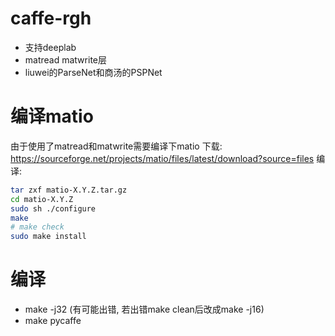 # caffe-rgh
- 支持deeplab
- matread matwrite层
- liuwei的ParseNet和商汤的PSPNet
# 编译matio
由于使用了matread和matwrite需要编译下matio
下载: https://sourceforge.net/projects/matio/files/latest/download?source=files
编译:
```sh
tar zxf matio-X.Y.Z.tar.gz
cd matio-X.Y.Z
sudo sh ./configure
make
# make check
sudo make install
```

# 编译
- make -j32 (有可能出错, 若出错make clean后改成make -j16)
- make pycaffe
